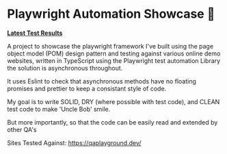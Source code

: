 # Playwright Automation Showcase  🚀
**[Latest Test Results]([https://eff.org](https://pittsgithub.github.io/Playwright-Automation-Showcase/))**

A project to showcase the playwright framework I've built using the page object model (POM) design pattern and testing against various online demo websites, written in TypeScript using the Playwright test automation Library the solution is asynchronous throughout. 

It uses Eslint to check that asynchronous methods have no floating promises and prettier to keep a consistant style of code.

My goal is to write SOLID, DRY (where possible with test code), and CLEAN test code to make 'Uncle Bob' smile. 

But more importantly, so that the code can be easily read and extended by other QA's 

Sites Tested Against:
https://qaplayground.dev/

